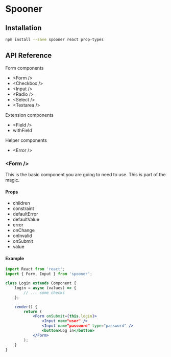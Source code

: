 # Spooner

## Installation

```bash
npm install --save spooner react prop-types
```

## API Reference

Form components
* &lt;Form /&gt;
* &lt;Checkbox /&gt;
* &lt;Input /&gt;
* &lt;Radio /&gt;
* &lt;Select /&gt;
* &lt;Textarea /&gt;

Extension components
* &lt;Field /&gt;
* withField

Helper components
* &lt;Error /&gt;


### &lt;Form /&gt;

This is the basic component you are going to need to use. This is part of the 
magic.

#### Props
* children
* constraint
* defaultError
* defaultValue
* error
* onChange
* onInvalid
* onSubmit
* value

#### Example
```jsx
import React from 'react';
import { Form, Input } from 'spooner';

class Login extends Component {
    login = async (values) => {
        // ... some checks
    };

    render() {
        return (
            <Form onSubmit={this.login}>
                <Input name"user" />
                <Input name"password" type="password" />
                <button>Log in</button>
            </Form>
        );
    }
}
```
